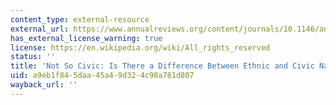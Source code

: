 ```yaml
---
content_type: external-resource
external_url: https://www.annualreviews.org/content/journals/10.1146/annurev-polisci-022018-024059
has_external_license_warning: true
license: https://en.wikipedia.org/wiki/All_rights_reserved
status: ''
title: 'Not So Civic: Is There a Difference Between Ethnic and Civic Nationalism'
uid: a9eb1f84-5daa-45a4-9d32-4c98a781d807
wayback_url: ''
---
```

